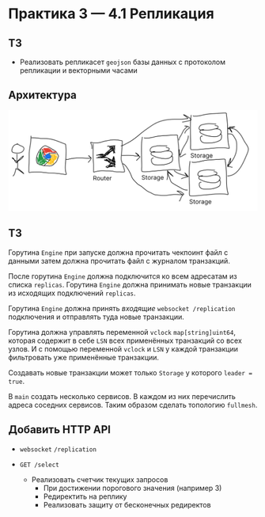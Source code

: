# Практика 3 — 4.1 Репликация

## ТЗ

- Реализовать репликасет `geojson` базы данных с протоколом репликации и векторными часами

## Архитектура

![Architecture](img/practice3-arch.png)

## ТЗ

Горутина `Engine` при запуске должна прочитать чекпоинт файл с данными затем должна прочитать файл с журналом транзакций.

После горутина `Engine` должна подключится ко всем адресатам из списка `replicas`.
Горутина `Engine` должна принимать новые транзакции из исходящих подключений `replicas`.

Горутина `Engine` должна принять *входящие* `websocket /replication` подключения и отправлять туда новые транзакции.

Горутина должна управлять переменной `vclock` `map[string]uint64`, которая содержит в себе `LSN` всех применённых транзакций со всех узлов. И с помощью переменной `vclock` и `LSN` у каждой транзакции фильтровать уже применённые транзакции.

Создавать новые транзакции может только `Storage` у которого `leader = true`.

В `main` создать несколько сервисов. В каждом из них перечислить адреса соседних сервисов. Таким образом сделать топологию `fullmesh`.

## Добавить HTTP API

- `websocket` `/replication`

- `GET /select`
  - Реализовать счетчик текущих запросов
    - При достижении порогового значения (например 3)
    - Редиректить на реплику
    - Реализовать защиту от бесконечных редиректов
